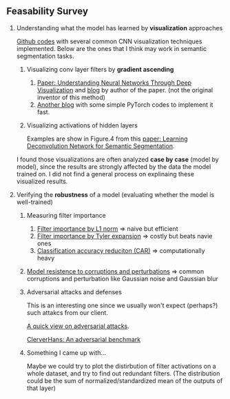 ## Feasability Survey
1. Understanding what the model has learned by **visualization** approaches

    [Github codes](https://github.com/utkuozbulak/pytorch-cnn-visualizations) with several common CNN visualization techniques implemented. Below are the ones that I think may work in semantic segmentation tasks.
    1. Visualizing conv layer filters by **gradient ascending**
        1. [Paper: Understanding Neural Networks Through Deep Visualization](http://yosinski.com/media/papers/Yosinski__2015__ICML_DL__Understanding_Neural_Networks_Through_Deep_Visualization__.pdf) and [blog](http://yosinski.com/deepvis) by author of the paper. (not the original inventor of this method)
        2. [Another blog](https://towardsdatascience.com/how-to-visualize-convolutional-features-in-40-lines-of-code-70b7d87b0030) with some simple PyTorch codes to implement it fast.
    2. Visualizing activations of hidden layers
        
        Examples are show in Figure.4 from this [paper: Learning Deconvolution Network for Semantic Segmentation](https://www.cv-foundation.org/openaccess/content_iccv_2015/papers/Noh_Learning_Deconvolution_Network_ICCV_2015_paper.pdf).
        
    I found those visualizations are often analyzed **case by case** (model by model), since the results are strongly affected by the data the model trained on. I did not find a general process on explinaing these visualized results.
       
2. Verifying the **robustness** of a model (evaluating whether the model is well-trained)
    1. Measuring filter importance 
        1. [Filter importance by L1 norm](https://openreview.net/pdf?id=rJqFGTslg) => naive but efficient
        2. [Filter importance by Tyler expansion](https://arxiv.org/pdf/1611.06440.pdf) => costly but beats navie ones
        3. [Classification accuracy reduciton (CAR)](https://arxiv.org/pdf/1705.07356.pdf) => computationally heavy
    2. [Model resistence to corruptions and perturbations](https://arxiv.org/pdf/1903.12261.pdf) => common corruptions and perturbation like Gaussian noise and Gaussian blur
    3. Adversarial attacks and defenses
    
        This is an interesting one since we usually won't expect (perhaps?) such attakcs from our client.
        
        [A quick view on adversarial attacks](http://karpathy.github.io/2015/03/30/breaking-convnets/).
        
        [ClerverHans: An adversarial benchmark](https://github.com/tensorflow/cleverhans)

    4. Something I came up with...
    
        Maybe we could try to plot the distirbution of filter activations on a whole dataset, and try to find out redundant filters. (The distribution could be the sum of normalized/standardized mean of the outputs of that layer)
